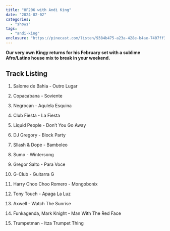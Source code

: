 ```yaml
---
title: "HF206 with Andi King"
date: "2024-02-02"
categories: 
  - "shows"
tags: 
  - "andi-king"
enclosure: "https://pinecast.com/listen/9384b475-a23a-428e-b4ae-7407ff39f192.mp3 84632609 audio/mpeg "
---
```


**Our very own Kingy returns for his February set with a sublime Afro/Latino house mix to break in your weekend.**

## Track Listing

1. Salome de Bahia - Outro Lugar

3. Copacabana - ⁠Soviente 

5. Negrocan - Aqulela Esquina 

7. ⁠Club Fiesta - La Fiesta

9. Liquid People - Don’t You Go Away 

11. DJ Gregory - Block Party

13. Sllash & Dope - Bamboleo

15. Sumo - ⁠Wintersong

17. Gregor Salto - Para Voce 

19. ⁠G-Club - Guitarra G 

21. Harry Choo Choo Romero - Mongobonix

23. Tony Touch - Apaga La Luz 

25. Axwell - Watch The Sunrise 

27. Funkagenda, Mark Knight - Man With The Red Face

29. Trumpetman - Itza Trumpet Thing
